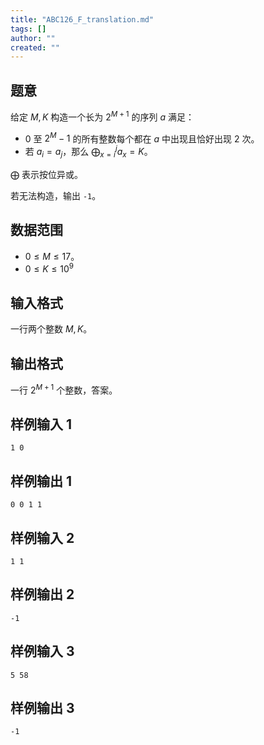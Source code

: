 ```yaml
---
title: "ABC126_F_translation.md"
tags: []
author: ""
created: ""
---
```


## 题意

给定 $M,K$ 构造一个长为 $2^{M+1}$ 的序列 $a$ 满足：
- $0$ 至 $2^{M}-1$ 的所有整数每个都在 $a$ 中出现且恰好出现 $2$ 次。
- 若 $a_i=a_j$，那么 $\displaystyle\bigoplus_{x=i}^j a_x=K$。

$\bigoplus$ 表示按位异或。

若无法构造，输出 `-1`。

## 数据范围

- $0\le M\le 17$。
- $0\le K\le 10^9$

## 输入格式

一行两个整数 $M,K$。

## 输出格式

一行 $2^{M+1}$ 个整数，答案。

## 样例输入 1

```
1 0
```

## 样例输出 1

```
0 0 1 1
```


## 样例输入 2

```
1 1
```

## 样例输出 2

```
-1
```

## 样例输入 3

```
5 58
```

## 样例输出 3

```
-1
```

